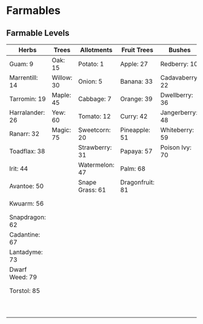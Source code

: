 # Farmables

## Farmable Levels

| Herbs           | Trees      | Allotments      | Fruit Trees     | Bushes          | Misc              |
| --------------- | ---------- | --------------- | --------------- | --------------- | ----------------- |
| Guam: 9         | Oak: 15    | Potato: 1       | Apple: 27       | Redberry: 10    | Seaweed: 23       |
| Marrentill: 14  | Willow: 30 | Onion: 5        | Banana: 33      | Cadavaberry: 22 | Limpwurt: 26      |
| Tarromin: 19    | Maple: 45  | Cabbage: 7      | Orange: 39      | Dwellberry: 36  | Teak: 35          |
| Harralander: 26 | Yew: 60    | Tomato: 12      | Curry: 42       | Jangerberry: 48 | Grape: 36         |
| Ranarr: 32      | Magic: 75  | Sweetcorn: 20   | Pineapple: 51   | Whiteberry: 59  | Mushroom: 53      |
| Toadflax: 38    |            | Strawberry: 31  | Papaya: 57      | Poison Ivy: 70  | Mahogany: 55      |
| Irit: 44        |            | Watermelon: 47  | Palm: 68        |                 | Cactus: 55        |
| Avantoe: 50     |            | Snape Grass: 61 | Dragonfruit: 81 |                 | Belladonna: 63    |
| Kwuarm: 56      |            |                 |                 |                 | Potato Cactus: 64 |
| Snapdragon: 62  |            |                 |                 |                 | Hespori: 65       |
| Cadantine: 67   |            |                 |                 |                 | Calquat: 72       |
| Lantadyme: 73   |            |                 |                 |                 | Crystal Tree: 74  |
| Dwarf Weed: 79  |            |                 |                 |                 | Spirit Tree: 83   |
| Torstol: 85     |            |                 |                 |                 | Celastrus: 85     |
|                 |            |                 |                 |                 | Redwood: 90       |
